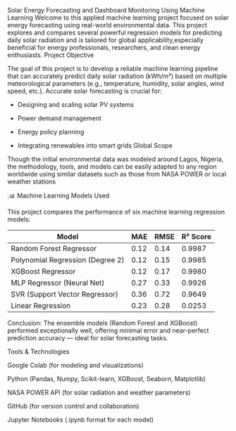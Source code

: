Solar Energy Forecasting and Dashboard Monitoring Using Machine Learning
Welcome to this applied machine learning project focused on solar energy forecasting using real-world environmental data. This project explores and compares several powerful regression models for predicting daily solar radiation and is tailored for global applicability,especially beneficial for energy professionals, researchers, and clean energy enthusiasts.
Project Objective

The goal of this project is to develop a reliable machine learning pipeline that can accurately predict daily solar radiation (kWh/m²) based on multiple meteorological parameters (e.g., temperature, humidity, solar angles, wind speed, etc.). Accurate solar forecasting is crucial for:

- Designing and scaling solar PV systems

- Power demand management

- Energy policy planning

- Integrating renewables into smart grids
Global Scope

Though the initial environmental data was modeled around Lagos, Nigeria, the methodology, tools, and models can be easily adapted to any region worldwide using similar datasets such as those from NASA POWER or local weather stations

.📊 Machine Learning Models Used

This project compares the performance of six machine learning regression models:

| Model                            | MAE   | RMSE  | R² Score |
|----------------------------------|-------|-------|----------|
| Random Forest Regressor          | 0.12  | 0.14  | 0.9987   |
| Polynomial Regression (Degree 2) | 0.12  | 0.15  | 0.9985   |
| XGBoost Regressor                | 0.12  | 0.17  | 0.9980   |
| MLP Regressor (Neural Net)       | 0.27  | 0.33  | 0.9926   |
| SVR (Support Vector Regressor)   | 0.36  | 0.72  | 0.9649   |
| Linear Regression                | 0.23  | 0.28  | 0.0253   |

Conclusion:
The ensemble models (Random Forest and XGBoost) performed exceptionally well, offering minimal error and near-perfect prediction accuracy — ideal for solar forecasting tasks.


 Tools & Technologies

Google Colab (for modeling and visualizations)

Python (Pandas, Numpy, Scikit-learn, XGBoost, Seaborn, Matplotlib)

NASA POWER API (for solar radiation and weather parameters)

GitHub (for version control and collaboration)

Jupyter Notebooks (.ipynb format for each model)

